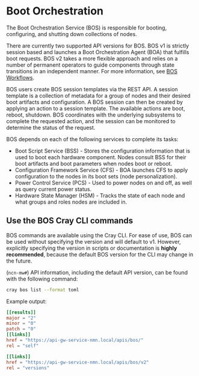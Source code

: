 # Boot Orchestration

The Boot Orchestration Service \(BOS\) is responsible for booting, configuring, and shutting down collections of nodes.

There are currently two supported API versions for BOS.
BOS v1 is strictly session based and launches a Boot Orchestration Agent \(BOA\) that fulfills boot requests.
BOS v2 takes a more flexible approach and relies on a number of permanent operators to guide components through state transitions in an independent manner. For more information, see [BOS Workflows](BOS_Workflows.md).

BOS users create BOS session templates via the REST API. A session template is a collection of metadata for a group of nodes and their desired boot artifacts and configuration.
A BOS session can then be created by applying an action to a session template.
The available actions are boot, reboot, shutdown. BOS coordinates with the underlying subsystems to complete the requested action, and the session can be monitored to determine the status of the request.

BOS depends on each of the following services to complete its tasks:

- Boot Script Service \(BSS\) - Stores the configuration information that is used to boot each hardware component. Nodes consult BSS for their boot artifacts and boot parameters when nodes boot or reboot.
- Configuration Framework Service \(CFS\) - BOA launches CFS to apply configuration to the nodes in its boot sets \(node personalization\).
- Power Control Service \(PCS\) - Used to power nodes on and off, as well as query current power status.
- Hardware State Manager \(HSM\) - Tracks the state of each node and what groups and roles nodes are included in.

## Use the BOS Cray CLI commands

BOS commands are available using the Cray CLI.
For ease of use, BOS can be used without specifying the version and will default to v1. However, explicitly specifying the version in scripts or documentation
is **highly recommended**, because the default BOS version for the CLI may change in the future.

(`ncn-mw#`) API information, including the default API version, can be found with the following command:

```bash
cray bos list --format toml
```

Example output:

```toml
[[results]]
major = "2"
minor = "0"
patch = "0"
[[links]]
href = "https://api-gw-service-nmn.local/apis/bos/"
rel = "self"

[[links]]
href = "https://api-gw-service-nmn.local/apis/bos/v2"
rel = "versions"
```
